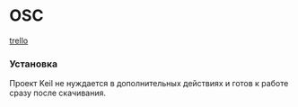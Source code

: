 # OSC

[trello](https://trello.com/b/xgE5XoKD/%D0%BA%D0%BE%D1%80%D0%BD%D0%B5%D1%82-osc)


### Установка

Проект Keil не нуждается в дополнительных действиях и готов к работе сразу после скачивания.

